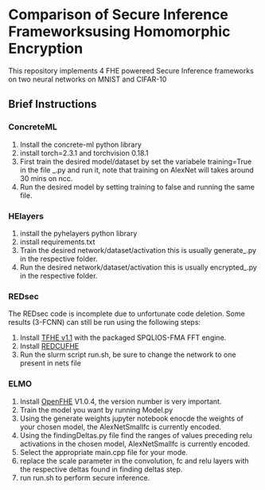 # Comparison of Secure Inference Frameworksusing Homomorphic Encryption

This repository implements 4  FHE powereed Secure Inference frameworks on two neural networks on MNIST and CIFAR-10

## Brief Instructions
### ConcreteML
1. Install the concrete-ml python library
2. install torch=2.3.1 and torchvision 0.18.1
3. First train the desired model/dataset by set the variabele training=True in the file <MODEL>_<DATASET>.py and run it, note that training on AlexNet will takes around 30 mins on ncc.
4. Run the desired model by setting training to false and running the same file.

### HElayers
1. install the pyhelayers python library
2. install requirements.txt
3. Train the desired network/dataset/activation this is usually generate_<DATASET>.py in the respective folder.
4. Run the desired network/dataset/activation this is usually encrypted_<DATASET>.py in the respective folder.


### REDsec
The REDsec code is incomplete due to unfortunate code deletion. Some results (3-FCNN) can still be run using the following steps:
1. Install [TFHE v1.1](https://github.com/tfhe/tfhe) with the packaged SPQLIOS-FMA FFT engine.
2. Install [REDCUFHE](https://github.com/TrustworthyComputing/REDcuFHE)
3. Run the slurm script run.sh, be sure to change the network to one present in nets file

### ELMO
1. Install [OpenFHE](https://github.com/TrustworthyComputing/REDcuFHE) V1.0.4, the version number is very important.
2. Train the model you want by running Model.py
3. Using the generate weights jupyter notebook enocde the weights of your chosen model, the AlexNetSmallfc is currently encoded.
4. Using the findingDeltas.py file find the ranges of values preceding relu activations in the chosen model, AlexNetSmallfc is currently encoded.
5. Select the appropriate main.cpp file for your mode.
6. replace the scale parameter in the convolution, fc and relu layers with the respective deltas found in finding deltas step.
7. run run.sh to perform secure inference.
